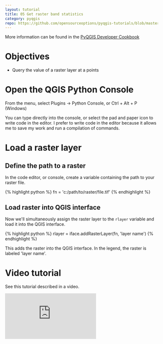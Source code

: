 ```yaml
---
layout: tutorial
title: 05 Get raster band statistics
category: pyqgis
repo: https://github.com/opensourceoptions/pyqgis-tutorials/blob/master/05_raster-stats.py
---
```


More information can be found in the [PyQGIS Developer Cookbook](https://docs.qgis.org/testing/en/docs/pyqgis_developer_cookbook/)

# Objectives
- Query the value of a raster layer at a points

# Open the QGIS Python Console
From the menu, select Plugins -> Python Console, or Ctrl + Alt + P (Windows)

You can type directly into the console, or select the pad and paper icon to
write code in the editor. I prefer to write code in the editor because
it allows me to save my work and run a compilation of commands.

# Load a raster layer

## Define the path to a raster
In the code editor, or console, create a variable containing the path to your
raster file.

{% highlight python %}
fn = 'c:/path/to/raster/file.tif'
{% endhighlight %}

## Load raster into QGIS interface
Now we'll simultaneously assign the raster layer to the `rlayer` variable and
load it into the QGIS interface.

{% highlight python %}
rlayer = iface.addRasterLayer(fn, 'layer name')
{% endhighlight %}

This adds the raster into the QGIS interface. In the legend, the raster is
labeled 'layer name'.

# Video tutorial
See this tutorial described in a video.

<div class="intrinsic-container intrinsic-container-ws"><iframe src="https://www.youtube.com/embed/bHK6qzNkfoU" frameborder="0" allowfullscreen></iframe></div>

